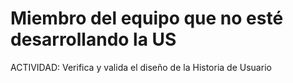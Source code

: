 # Miembro del equipo que no esté desarrollando la US

ACTIVIDAD: Verifica y valida el diseño de la Historia de Usuario